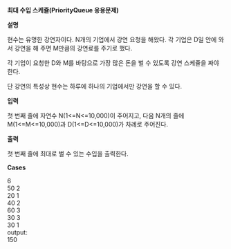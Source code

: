 **최대 수입 스케쥴(PriorityQueue 응용문제)**

**설명**

현수는 유명한 강연자이다. N개의 기업에서 강연 요청을 해왔다. 각 기업은 D일 안에 와서 강연을 해 주면 M만큼의 강연료를 주기로 했다.

각 기업이 요청한 D와 M를 바탕으로 가장 많은 돈을 벌 수 있도록 강연 스케쥴을 짜야 한다.

단 강연의 특성상 현수는 하루에 하나의 기업에서만 강연을 할 수 있다.

**입력**

첫 번째 줄에 자연수 N(1<=N<=10,000)이 주어지고, 다음 N개의 줄에 M(1<=M<=10,000)과 D(1<=D<=10,000)가 차례로 주어진다.

**출력**

첫 번째 줄에 최대로 벌 수 있는 수입을 출력한다.

**Cases**

6<br>
50 2<br>
20 1<br>
40 2<br>
60 3<br>
30 3<br>
30 1<br>
output:<br>
150